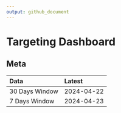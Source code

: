 ```yaml
---
output: github_document
---
```


# Targeting Dashboard



## Meta


|Data           |Latest     |
|:--------------|:----------|
|30 Days Window |2024-04-22 |
|7 Days Window  |2024-04-23 |
